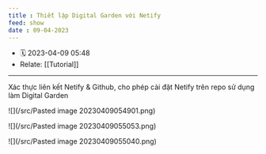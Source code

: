```yaml
---
title : Thiết lập Digital Garden với Netify
feed: show
date : 09-04-2023
---
```


- 🗓 2023-04-09 05:48
- Relate: [[Tutorial]]
___

Xác thực liên kết Netify & Github, cho phép cài đặt Netify trên repo sử dụng làm Digital Garden

![](/src/Pasted image 20230409054901.png)

![](/src/Pasted image 20230409055053.png)

![](/src/Pasted image 20230409055040.png)
